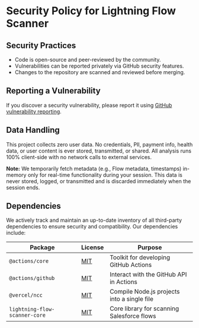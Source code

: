 
# Security Policy for Lightning Flow Scanner

## Security Practices

- Code is open-source and peer-reviewed by the community.
- Vulnerabilities can be reported privately via GitHub security features.
- Changes to the repository are scanned and reviewed before merging.

## Reporting a Vulnerability

If you discover a security vulnerability, please report it using [GitHub vulnerability reporting](https://github.com/Flow-Scanner/lightning-flow-scanner-action/security).

## Data Handling

This project collects zero user data. No credentials, PII, payment info, health data, or user content is ever stored, transmitted, or shared. All analysis runs 100% client-side with no network calls to external services.

**Note:** We temporarily fetch metadata (e.g., Flow metadata, timestamps) in-memory only for real-time functionality during your session. This data is never stored, logged, or transmitted and is discarded immediately when the session ends.

## Dependencies

We actively track and maintain an up-to-date inventory of all third-party dependencies to ensure security and compatibility. Our dependencies include:

| Package                         | License                                                                         | Purpose                                     |
| ------------------------------- | ------------------------------------------------------------------------------- | ------------------------------------------- |
| `@actions/core`               | [MIT](https://github.com/actions/toolkit/blob/main/packages/core/LICENSE)          | Toolkit for developing GitHub Actions       |
| `@actions/github`             | [MIT](https://github.com/actions/toolkit/blob/main/packages/github/LICENSE)        | Interact with the GitHub API in Actions     |
| `@vercel/ncc`                 | [MIT](https://github.com/vercel/ncc/blob/main/LICENSE)                             | Compile Node.js projects into a single file |
| `lightning-flow-scanner-core` | [MIT](https://github.com/Flow-Scanner/lightning-flow-scanner-core/blob/main/LICENSE.md) | Core library for scanning Salesforce flows  |
